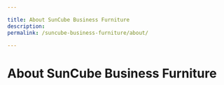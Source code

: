 ```yaml
---

title: About SunCube Business Furniture
description:
permalink: /suncube-business-furniture/about/

---
```


# About SunCube Business Furniture
